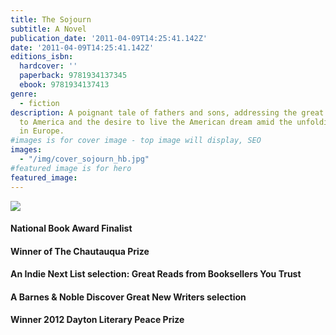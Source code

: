 ```yaml
---
title: The Sojourn
subtitle: A Novel
publication_date: '2011-04-09T14:25:41.142Z'
date: '2011-04-09T14:25:41.142Z'
editions_isbn:
  hardcover: ''
  paperback: 9781934137345
  ebook: 9781934137413
genre:
  - fiction
description: A poignant tale of fathers and sons, addressing the great immigration
  to America and the desire to live the American dream amid the unfolding tragedy
  in Europe.
#images is for cover image - top image will display, SEO
images:
  - "/img/cover_sojourn_hb.jpg"
#featured image is for hero
featured_image:
---
```

![](/img/nba_finalist.gif)

#### National Book Award Finalist

#### Winner of The Chautauqua Prize

#### An Indie Next List selection: Great Reads from Booksellers You Trust

#### A Barnes & Noble Discover Great New Writers selection

#### Winner 2012 Dayton Literary Peace Prize
